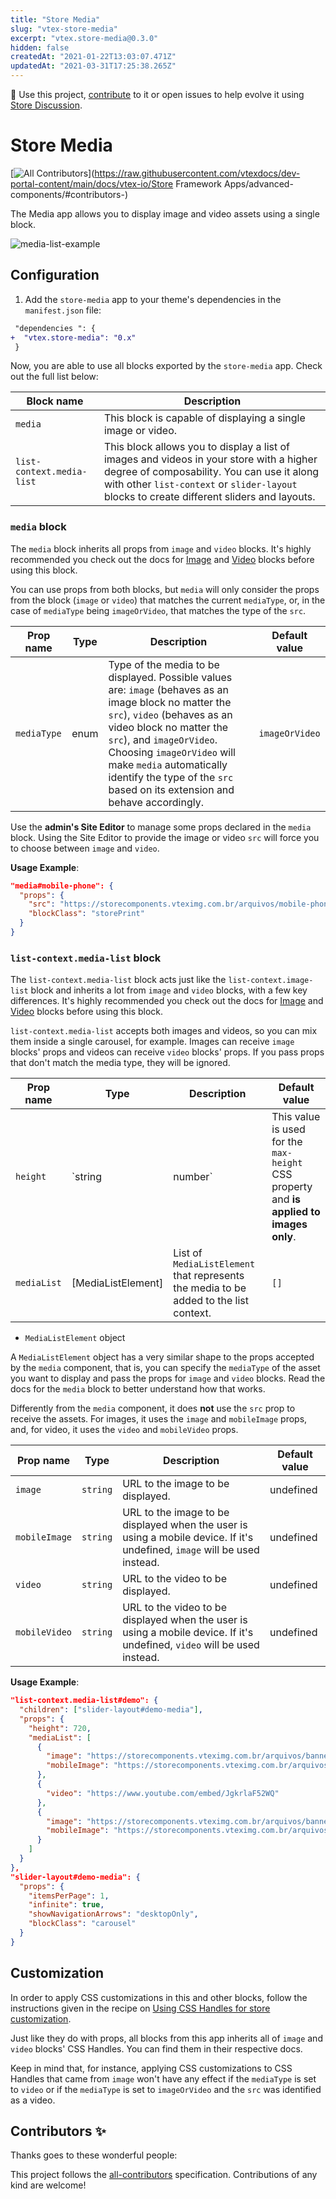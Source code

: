 ```yaml
---
title: "Store Media"
slug: "vtex-store-media"
excerpt: "vtex.store-media@0.3.0"
hidden: false
createdAt: "2021-01-22T13:03:07.471Z"
updatedAt: "2021-03-31T17:25:38.265Z"
---
```

📢 Use this project, [contribute](https://github.com/vtex-apps/store-media) to it or open issues to help evolve it using [Store Discussion](https://github.com/vtex-apps/store-discussion).

# Store Media

<!-- DOCS-IGNORE:start -->
<!-- ALL-CONTRIBUTORS-BADGE:START - Do not remove or modify this section -->

[![All Contributors](https://img.shields.io/badge/all_contributors-0-orange.svg?style=flat-square)](https://raw.githubusercontent.com/vtexdocs/dev-portal-content/main/docs/vtex-io/Store Framework Apps/advanced-components/#contributors-)

<!-- ALL-CONTRIBUTORS-BADGE:END -->
<!-- DOCS-IGNORE:end -->

The Media app allows you to display image and video assets using a single block.

![media-list-example](https://cdn.jsdelivr.net/gh/vtexdocs/dev-portal-content@main/images/vtex-store-media-0.gif)
## Configuration

1. Add the `store-media` app to your theme's dependencies in the `manifest.json` file:

```diff
 "dependencies ": {
+  "vtex.store-media": "0.x"
 }
```

Now, you are able to use all blocks exported by the `store-media` app. Check out the full list below:

| Block name                | Description                                                                                                                                                                                                                                               |
| ------------------------- | --------------------------------------------------------------------------------------------------------------------------------------------------------------------------------------------------------------------------------------------------------- |
| `media`                   | This block is capable of displaying a single image or video.                                                                                                                                                                                                 |
| `list-context.media-list` | This block allows you to display a list of images and videos in your store with a higher degree of composability. You can use it along with other `list-context` or `slider-layout` blocks to create different sliders and layouts. |

### `media` block

The `media` block inherits all props from `image` and `video` blocks. It's highly recommended you check out the docs for [Image](https://github.com/vtex-apps/store-image) and [Video](https://github.com/vtex-apps/store-video) blocks before using this block.

You can use props from both blocks, but `media` will only consider the props from the block (`image` or `video`) that matches the current `mediaType`, or, in the case of `mediaType` being `imageOrVideo`, that matches the type of the `src`.

| Prop name   | Type | Description                                                                                                                                                                                                                                                                                                                         | Default value  |
| ----------- | ---- | ----------------------------------------------------------------------------------------------------------------------------------------------------------------------------------------------------------------------------------------------------------------------------------------------------------------------------------- | -------------- |
| `mediaType` | enum | Type of the media to be displayed. Possible values are: `image` (behaves as an image block no matter the `src`), `video` (behaves as an video block no matter the `src`), and `imageOrVideo`. Choosing `imageOrVideo` will make `media` automatically identify the type of the `src` based on its extension and behave accordingly. | `imageOrVideo` |

Use the **admin's Site Editor** to manage some props declared in the `media` block. Using the Site Editor to provide the image or video `src` will force you to choose between `image` and `video`.

**Usage Example**:

```json
"media#mobile-phone": {
  "props": {
    "src": "https://storecomponents.vteximg.com.br/arquivos/mobile-phone.png",
    "blockClass": "storePrint"
  }
}
```

### `list-context.media-list` block

The `list-context.media-list` block acts just like the `list-context.image-list` block and inherits a lot from `image` and `video` blocks, with a few key differences. It's highly recommended you check out the docs for [Image](https://github.com/vtex-apps/store-image) and [Video](https://github.com/vtex-apps/store-video) blocks before using this block.

`list-context.media-list` accepts both images and videos, so you can mix them inside a single carousel, for example. Images can receive `image` blocks' props and videos can receive `video` blocks' props. If you pass props that don't match the media type, they will be ignored.

| Prop name   | Type | Description                                                                                                                                                                                                                                                                                                                         | Default value  |
| ----------- | ---- | ----------------------------------------------------------------------------------------------------------------------------------------------------------------------------------------------------------------------------------------------------------------------------------------------------------------------------------- | -------------- |
| `height` | `string  | number` | This value is used for the `max-height` CSS property and **is applied to images only**. | `420` |
| `mediaList` | [MediaListElement] | List of `MediaListElement` that represents the media to be added to the list context. | `[]` |

- `MediaListElement` object

A `MediaListElement` object has a very similar shape to the props accepted by the `media` component, that is, you can specify the `mediaType` of the asset you want to display and pass the props for `image` and `video` blocks. Read the docs for the `media` block to better understand how that works.

Differently from the `media` component, it does **not** use the `src` prop to receive the assets. For images, it uses the `image` and `mobileImage` props, and, for video, it uses the `video` and `mobileVideo` props.

| Prop name   | Type | Description                                                                                                                                                                                                                                                                                                                         | Default value  |
| ----------- | ---- | ----------------------------------------------------------------------------------------------------------------------------------------------------------------------------------------------------------------------------------------------------------------------------------------------------------------------------------- | -------------- |
| `image` | `string` | URL to the image to be displayed. | undefined |
| `mobileImage` | `string` | URL to the image to be displayed when the user is using a mobile device. If it's undefined, `image` will be used instead. | undefined |
| `video` | `string` | URL to the video to be displayed. | undefined |
| `mobileVideo` | `string` | URL to the video to be displayed when the user is using a mobile device. If it's undefined, `video` will be used instead. | undefined |


**Usage Example**:

```json
"list-context.media-list#demo": {
  "children": ["slider-layout#demo-media"],
  "props": {
    "height": 720,
    "mediaList": [
      {
        "image": "https://storecomponents.vteximg.com.br/arquivos/banner-principal.png",
        "mobileImage": "https://storecomponents.vteximg.com.br/arquivos/banner-principal-mobile.jpg"
      },
      {
        "video": "https://www.youtube.com/embed/JgkrlaF52WQ"
      },
      {
        "image": "https://storecomponents.vteximg.com.br/arquivos/banner.jpg",
        "mobileImage": "https://storecomponents.vteximg.com.br/arquivos/banner-principal-mobile.jpg"
      }
    ]
  }
},
"slider-layout#demo-media": {
  "props": {
    "itemsPerPage": 1,
    "infinite": true,
    "showNavigationArrows": "desktopOnly",
    "blockClass": "carousel"
  }
}
```

## Customization

In order to apply CSS customizations in this and other blocks, follow the instructions given in the recipe on [Using CSS Handles for store customization](https://vtex.io/docs/recipes/style/using-css-handles-for-store-customization).

Just like they do with props, all blocks from this app inherits all of `image` and `video` blocks' CSS Handles. You can find them in their respective docs.

Keep in mind that, for instance, applying CSS customizations to CSS Handles that came from `image` won't have any effect if the `mediaType` is set to `video` or if the `mediaType` is set to `imageOrVideo` and the `src` was identified as a video.

<!-- DOCS-IGNORE:start -->

## Contributors ✨

Thanks goes to these wonderful people:

<!-- ALL-CONTRIBUTORS-LIST:START - Do not remove or modify this section -->
<!-- prettier-ignore-start -->
<!-- markdownlint-disable -->
<!-- markdownlint-enable -->
<!-- prettier-ignore-end -->

<!-- ALL-CONTRIBUTORS-LIST:END -->

This project follows the [all-contributors](https://github.com/all-contributors/all-contributors) specification. Contributions of any kind are welcome!

<!-- DOCS-IGNORE:end -->